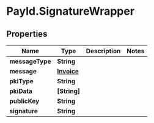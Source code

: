 # PayId.SignatureWrapper

## Properties
Name | Type | Description | Notes
------------ | ------------- | ------------- | -------------
**messageType** | **String** |  | 
**message** | [**Invoice**](Invoice.md) |  | 
**pkiType** | **String** |  | 
**pkiData** | **[String]** |  | 
**publicKey** | **String** |  | 
**signature** | **String** |  | 
